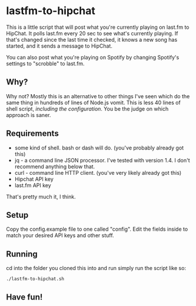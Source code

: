 # lastfm-to-hipchat

This is a little script that will post what you're currently playing on last.fm to HipChat. It polls last.fm every 20 sec to see what's
currently playing. If that's changed since the last time it checked, it knows a new song has started, and it sends a message to HipChat.

You can also post what you're playing on Spotify by changing Spotify's settings to "scrobble" to last.fm.

## Why?

Why not? Mostly this is an alternative to other things I've seen which do the same thing in hundreds of lines of Node.js vomit. 
This is less 40 lines of shell script, _including the configuration_. You be the judge on which approach is saner.

## Requirements 

- some kind of shell. bash or dash will do. (you've probably already got this)
- jq - a command line JSON processor. I've tested with version 1.4. I don't recommend anything below that.
- curl - command line HTTP client. (you've very likely already got this)
- Hipchat API key
- last.fm API key

That's pretty much it, I think.

## Setup

Copy the config.example file to one called "config". Edit the fields inside to match your desired API keys and other stuff. 

## Running

cd into the folder you cloned this into and run simply run the script like so:

`./lastfm-to-hipchat.sh`

## Have fun!
